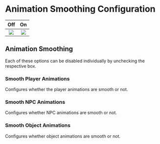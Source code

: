 # Animation Smoothing Configuration

Off | On
:--------------------------------:|:--------------------------------:
![](https://raw.githubusercontent.com/runelite/wiki/master/img/Animation-Smoothing-off.gif) | ![](https://raw.githubusercontent.com/runelite/wiki/master/img/Animation-Smoothing-on.gif)

## Animation Smoothing
Each of these options can be disabled individually by unchecking the respective box.

### Smooth Player Animations

Configures whether the player animations are smooth or not.

### Smooth NPC Animations

Configures whether NPC animations are smooth or not.

### Smooth Object Animations

Configures whether object animations are smooth or not.